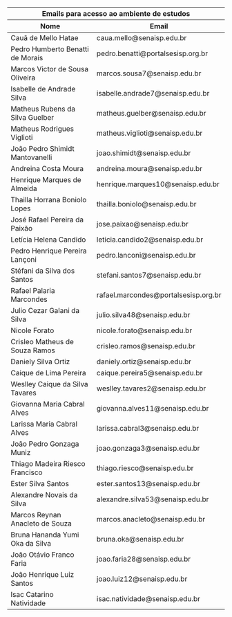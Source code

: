 <table>
	<thead>
		<tr><th colspan=2>Emails para acesso ao ambiente de estudos</th></tr>
		<tr><th>Nome</th><th>Email</th></tr>
	</thead>
	</tbody>
		<tr><td>Cauã de Mello Hatae</td><td>caua.mello@senaisp.edu.br</td></tr>
		<tr><td>Pedro Humberto Benatti de Morais</td><td>pedro.benatti@portalsesisp.org.br</td></tr>
		<tr><td>Marcos Victor de Sousa Oliveira</td><td>marcos.sousa7@senaisp.edu.br</td></tr>
		<tr><td>Isabelle de Andrade Silva</td><td>isabelle.andrade7@senaisp.edu.br</td></tr>
		<tr><td>Matheus Rubens da Silva Guelber</td><td>matheus.guelber@senaisp.edu.br</td></tr>
		<tr><td>Matheus Rodrigues Viglioti</td><td>matheus.viglioti@senaisp.edu.br</td></tr>
		<tr><td>João Pedro Shimidt Mantovanelli</td><td>joao.shimidt@senaisp.edu.br</td></tr>
		<tr><td>Andreina Costa Moura</td><td>andreina.moura@senaisp.edu.br</td></tr>
		<tr><td>Henrique Marques de Almeida</td><td>henrique.marques10@senaisp.edu.br</td></tr>
		<tr><td>Thailla Horrana Boniolo Lopes</td><td>thailla.boniolo@senaisp.edu.br</td></tr>
		<tr><td>José Rafael Pereira da Paixão</td><td>jose.paixao@senaisp.edu.br</td></tr>
		<tr><td>Letícia Helena Candido</td><td>leticia.candido2@senaisp.edu.br</td></tr>
		<tr><td>Pedro Henrique Pereira Lançoni</td><td>pedro.lanconi@senaisp.edu.br</td></tr>
		<tr><td>Stéfani da Silva dos Santos</td><td>stefani.santos7@senaisp.edu.br</td></tr>
		<tr><td>Rafael Palaria Marcondes</td><td>rafael.marcondes@portalsesisp.org.br</td></tr>
		<tr><td>Julio Cezar Galani da Silva</td><td>julio.silva48@senaisp.edu.br</td></tr>
		<tr><td>Nicole Forato</td><td>nicole.forato@senaisp.edu.br</td></tr>
		<tr><td>Crisleo Matheus de Souza Ramos</td><td>crisleo.ramos@senaisp.edu.br</td></tr>
		<tr><td>Daniely Silva Ortiz</td><td>daniely.ortiz@senaisp.edu.br</td></tr>
		<tr><td>Caique de Lima Pereira</td><td>caique.pereira5@senaisp.edu.br</td></tr>
		<tr><td>Weslley Caique da Silva Tavares</td><td>weslley.tavares2@senaisp.edu.br</td></tr>
		<tr><td>Giovanna Maria Cabral Alves</td><td>giovanna.alves11@senaisp.edu.br</td></tr>
		<tr><td>Larissa Maria Cabral Alves</td><td>larissa.cabral3@senaisp.edu.br</td></tr>
		<tr><td>João Pedro Gonzaga Muniz</td><td>joao.gonzaga3@senaisp.edu.br</td></tr>
		<tr><td>Thiago Madeira Riesco Francisco</td><td>thiago.riesco@senaisp.edu.br</td></tr>
		<tr><td>Ester Silva Santos</td><td>ester.santos13@senaisp.edu.br</td></tr>
		<tr><td>Alexandre Novais da Silva</td><td>alexandre.silva53@senaisp.edu.br</td></tr>
		<tr><td>Marcos Reynan Anacleto de Souza</td><td>marcos.anacleto@senaisp.edu.br</td></tr>
		<tr><td>Bruna Hananda Yumi Oka da Silva</td><td>bruna.oka@senaisp.edu.br</td></tr>
		<tr><td>João Otávio Franco Faria</td><td>joao.faria28@senaisp.edu.br</td></tr>
		<tr><td>João Henrique Luiz Santos</td><td>joao.luiz12@senaisp.edu.br</td></tr>
		<tr><td>Isac Catarino Natividade</td><td>isac.natividade@senaisp.edu.br</td></tr>
	</tbody>
</table>